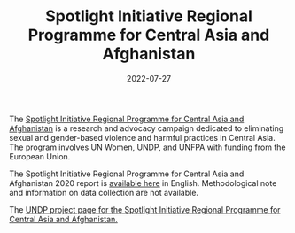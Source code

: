 ﻿---
title: "Spotlight Initiative Regional Programme for Central Asia and Afghanistan"
linkTitle: "Spotlight Initiative Regional Programme for Central Asia and Afghanistan"
date: 2022-07-27
countries: ["Kazakhstan"]
category: ["INGO"]
tags: ["development", "central asian initiative", "gender based violence"]
dates: [2017-2022]
data_type: ["overview", "qualitative", "quantitative", "report"] 
language: ["English", "Spanish", "French"]
description: 
  Research and advocacy campaign dedicated to eliminating sexual and gender-based violence and harmful practices in Central Asia.
---
The [Spotlight Initiative Regional Programme for Central Asia and Afghanistan](https://www.spotlightinitiative.org/central-asia) is a research and advocacy campaign dedicated to eliminating sexual and gender-based violence and harmful practices in Central Asia. The program involves UN Women, UNDP, and UNFPA with funding from the European Union. 

The Spotlight Initiative Regional Programme for Central Asia and Afghanistan 2020 report is [available here](https://www.spotlightinitiative.org/publications/spotlight-initiative-central-asia-and-afghanistan-programme-report-2020) in English. Methodological note and information on data collection are not available.

The [UNDP project page for the Spotlight Initiative Regional Programme for Central Asia and Afghanistan.](https://www.undp.org/kazakhstan/projects/spotlight-initiative-regional-programme-central-asia-and-afghanistan)
